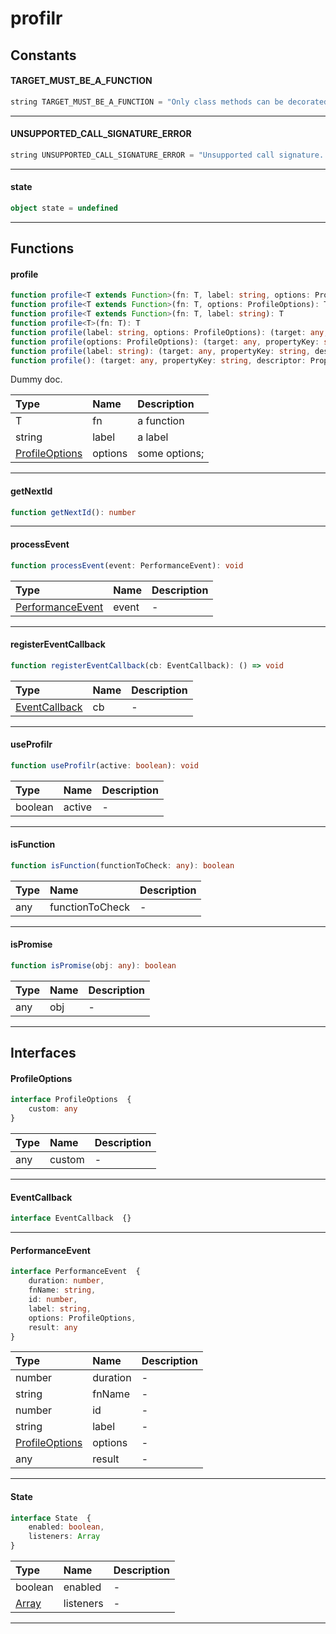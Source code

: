 # profilr

## Constants

#### TARGET_MUST_BE_A_FUNCTION

```typescript
string TARGET_MUST_BE_A_FUNCTION = "Only class methods can be decorated."
```



---
#### UNSUPPORTED_CALL_SIGNATURE_ERROR

```typescript
string UNSUPPORTED_CALL_SIGNATURE_ERROR = "Unsupported call signature. Please check API docs."
```



---
#### state

```typescript
object state = undefined
```



---




## Functions

#### profile
```typescript
function profile<T extends Function>(fn: T, label: string, options: ProfileOptions): T
function profile<T extends Function>(fn: T, options: ProfileOptions): T
function profile<T extends Function>(fn: T, label: string): T
function profile<T>(fn: T): T
function profile(label: string, options: ProfileOptions): (target: any, propertyKey: string, descriptor: PropertyDescriptor) => PropertyDescriptor
function profile(options: ProfileOptions): (target: any, propertyKey: string, descriptor: PropertyDescriptor) => PropertyDescriptor
function profile(label: string): (target: any, propertyKey: string, descriptor: PropertyDescriptor) => PropertyDescriptor
function profile(): (target: any, propertyKey: string, descriptor: PropertyDescriptor) => PropertyDescriptor
```

Dummy doc.

Type | Name | Description
:--- | :--- | :----------
T | fn | a function
string | label | a label
[ProfileOptions](#ProfileOptions) | options | some options;

---
#### getNextId
```typescript
function getNextId(): number
```





---
#### processEvent
```typescript
function processEvent(event: PerformanceEvent): void
```



Type | Name | Description
:--- | :--- | :----------
[PerformanceEvent](#PerformanceEvent) | event | -

---
#### registerEventCallback
```typescript
function registerEventCallback(cb: EventCallback): () => void
```



Type | Name | Description
:--- | :--- | :----------
[EventCallback](#EventCallback) | cb | -

---
#### useProfilr
```typescript
function useProfilr(active: boolean): void
```



Type | Name | Description
:--- | :--- | :----------
boolean | active | -

---
#### isFunction
```typescript
function isFunction(functionToCheck: any): boolean
```



Type | Name | Description
:--- | :--- | :----------
any | functionToCheck | -

---
#### isPromise
```typescript
function isPromise(obj: any): boolean
```



Type | Name | Description
:--- | :--- | :----------
any | obj | -

---




## Interfaces

#### ProfileOptions

```typescript
interface ProfileOptions  {
    custom: any
}
```



Type | Name | Description
:--- | :--- | :----------
any | custom | -

---
#### EventCallback

```typescript
interface EventCallback  {}
```





---
#### PerformanceEvent

```typescript
interface PerformanceEvent  {
    duration: number,
    fnName: string,
    id: number,
    label: string,
    options: ProfileOptions,
    result: any
}
```



Type | Name | Description
:--- | :--- | :----------
number | duration | -
string | fnName | -
number | id | -
string | label | -
[ProfileOptions](#ProfileOptions) | options | -
any | result | -

---
#### State

```typescript
interface State  {
    enabled: boolean,
    listeners: Array
}
```



Type | Name | Description
:--- | :--- | :----------
boolean | enabled | -
[Array](#Array) | listeners | -

---
